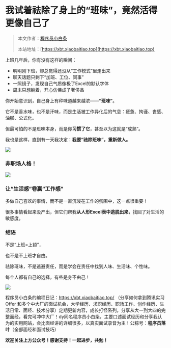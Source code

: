 # 我试着祛除了身上的“班味”，竟然活得更像自己了

> 本文作者：[程序员小白条](https://github.com/luoye6)
>
> 本站地址：[https://xbt.xiaobaitiao.top](https://xbt.xiaobaitiao.top)

上班几年后，你有没有这样的瞬间：

- 明明刚下班，却总觉得还没从“工作模式”里走出来
- 聊天话题只剩下“加班、工位、同事”
- 一照镜子，发现自己气质像极了Excel的默认字体
- 周末只想躺着，开心仿佛成了奢侈品

你开始意识到，自己身上有种味道越来越浓——**“班味”**。

它不是香水味，也不是汗味，而是生活被工作异化后的气息：疲惫、拘谨、丧感、油腻、公式化。

但最可怕的不是班味本身，而是你**习惯了它**，甚至以为这就是“成熟”。

我也是这样，直到有一天我决定：**我要“祛除班味”，重新做人。**

![](https://pic.yupi.icu/5563/202508211926505.png)

### 非职场人格！

![](https://pic.yupi.icu/5563/202508211928419.png)

### 让“生活感”卷赢“工作感”

多做自己喜欢的事情，而不是一直沉浸在工作的氛围中，这一点很重要！

很多事情看起来没产出，但它们帮我**从人形Excel表中逃脱出来**，找回了对生活的敏感度。

### 结语

不是“上班=上锁”，

也不是不上班才自由。

祛除班味，不是逃避责任，而是学会在责任中找到人味、生活味、个性味。

每个人都有自己的选择，有些是身不由己！

![](https://pic.yupi.icu/5563/202508211937962.png)

程序员小白条的编程日记：https://xbt.xiaobaitiao.top/ （分享如何拿到腾讯实习 Offer 和多个中大厂的面试机会，大学经历、求职经历、职场工作、创作经历、生活日常、面经、技术分享）定期更新内容，成长打怪系列，分享从大一到大四的完整面经，看完可冲中大厂！dy同名程序员小白条，主要口述面试经历和分享我认为的实用网站，会比面经讲的详细很多，以真实面试录音为主！公粽号：**程序员落叶**（全部面经和面试技巧）

**欢迎关注上方公众号！感谢支持！一起进步，共勉！**

